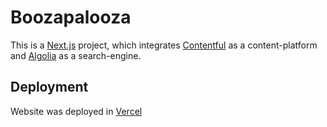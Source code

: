 # Boozapalooza

This is a [Next.js](https://nextjs.org/) project, which integrates [Contentful](https://www.contentful.com/) as a content-platform and [Algolia](https://www.algolia.com/) as a search-engine.

## Deployment

Website was deployed in [Vercel](https://bookzapalooza.vercel.app/)
